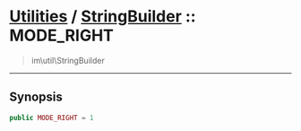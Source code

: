 # [Utilities](util.md) / [StringBuilder](util-StringBuilder.md) :: MODE_RIGHT
 > im\util\StringBuilder
____

## Synopsis
```php
public MODE_RIGHT = 1
```
